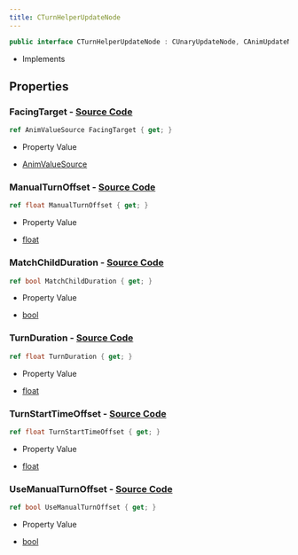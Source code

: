 ```yaml
---
title: CTurnHelperUpdateNode
---
```


```csharp
public interface CTurnHelperUpdateNode : CUnaryUpdateNode, CAnimUpdateNodeBase, ISchemaClass<CAnimUpdateNodeBase>, ISchemaClass<CUnaryUpdateNode>, ISchemaClass<CTurnHelperUpdateNode>, ISchemaField, ISchemaClass, INativeHandle
```

- Implements

## Properties

### **FacingTarget** - [Source Code](https://github.com/swiftly-solution/swiftlys2/blob/main/managed/src/SwiftlyS2.Generated/Schemas/Interfaces/CTurnHelperUpdateNode.cs#L16)

```csharp
ref AnimValueSource FacingTarget { get; }
```

- Property Value

- [AnimValueSource](/docs/api/shared/schemadefinitions/animvaluesource)

### **ManualTurnOffset** - [Source Code](https://github.com/swiftly-solution/swiftlys2/blob/main/managed/src/SwiftlyS2.Generated/Schemas/Interfaces/CTurnHelperUpdateNode.cs#L24)

```csharp
ref float ManualTurnOffset { get; }
```

- Property Value

- [float](https://learn.microsoft.com/dotnet/api/system.single)

### **MatchChildDuration** - [Source Code](https://github.com/swiftly-solution/swiftlys2/blob/main/managed/src/SwiftlyS2.Generated/Schemas/Interfaces/CTurnHelperUpdateNode.cs#L22)

```csharp
ref bool MatchChildDuration { get; }
```

- Property Value

- [bool](https://learn.microsoft.com/dotnet/api/system.boolean)

### **TurnDuration** - [Source Code](https://github.com/swiftly-solution/swiftlys2/blob/main/managed/src/SwiftlyS2.Generated/Schemas/Interfaces/CTurnHelperUpdateNode.cs#L20)

```csharp
ref float TurnDuration { get; }
```

- Property Value

- [float](https://learn.microsoft.com/dotnet/api/system.single)

### **TurnStartTimeOffset** - [Source Code](https://github.com/swiftly-solution/swiftlys2/blob/main/managed/src/SwiftlyS2.Generated/Schemas/Interfaces/CTurnHelperUpdateNode.cs#L18)

```csharp
ref float TurnStartTimeOffset { get; }
```

- Property Value

- [float](https://learn.microsoft.com/dotnet/api/system.single)

### **UseManualTurnOffset** - [Source Code](https://github.com/swiftly-solution/swiftlys2/blob/main/managed/src/SwiftlyS2.Generated/Schemas/Interfaces/CTurnHelperUpdateNode.cs#L26)

```csharp
ref bool UseManualTurnOffset { get; }
```

- Property Value

- [bool](https://learn.microsoft.com/dotnet/api/system.boolean)

